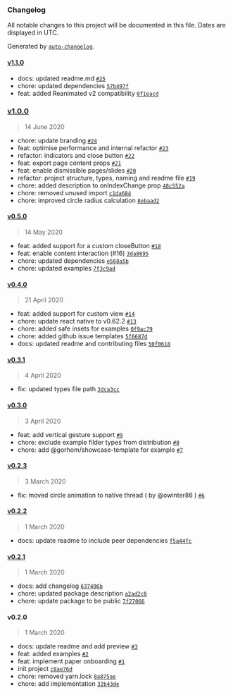 ### Changelog

All notable changes to this project will be documented in this file. Dates are displayed in UTC.

Generated by [`auto-changelog`](https://github.com/CookPete/auto-changelog).

#### [v1.1.0](https://github.com/gorhom/react-native-paper-onboarding/compare/v1.0.0...v1.1.0)

- docs: updated readme.md [`#25`](https://github.com/gorhom/react-native-paper-onboarding/pull/25)
- chore: updated dependencies [`57b497f`](https://github.com/gorhom/react-native-paper-onboarding/commit/57b497fe2b64803a14c39ea74680451883003230)
- feat: added Reanimated v2 compatibility [`0f1eacd`](https://github.com/gorhom/react-native-paper-onboarding/commit/0f1eacdeba103d25bf51d4d859247af12869fb74)

### [v1.0.0](https://github.com/gorhom/react-native-paper-onboarding/compare/v0.5.0...v1.0.0)

> 14 June 2020

- chore: update branding [`#24`](https://github.com/gorhom/react-native-paper-onboarding/pull/24)
- feat: optimise performance and internal refactor [`#23`](https://github.com/gorhom/react-native-paper-onboarding/pull/23)
- refactor: indicators and close button [`#22`](https://github.com/gorhom/react-native-paper-onboarding/pull/22)
- feat: export page content props [`#21`](https://github.com/gorhom/react-native-paper-onboarding/pull/21)
- feat: enable dismissible pages/slides [`#20`](https://github.com/gorhom/react-native-paper-onboarding/pull/20)
- refactor: project structure, types, naming and readme file [`#19`](https://github.com/gorhom/react-native-paper-onboarding/pull/19)
- chore: added description to onIndexChange prop [`48c552a`](https://github.com/gorhom/react-native-paper-onboarding/commit/48c552ab89e70ff70d48705201eeeeae87cc1c07)
- chore: removed unused import [`c1da684`](https://github.com/gorhom/react-native-paper-onboarding/commit/c1da684bef4bc77771bb46a23f77ac57dc7011e3)
- chore: improved circle radius calculation [`8ebaad2`](https://github.com/gorhom/react-native-paper-onboarding/commit/8ebaad260c7b5c4c8a061913ec45a78756c7a25f)

#### [v0.5.0](https://github.com/gorhom/react-native-paper-onboarding/compare/v0.4.0...v0.5.0)

> 14 May 2020

- feat: added support for a custom closeButton [`#18`](https://github.com/gorhom/react-native-paper-onboarding/pull/18)
- feat: enable content interaction (#16) [`3da8695`](https://github.com/gorhom/react-native-paper-onboarding/commit/3da8695875e6c24c41c488dab2b626012899b9e6)
- chore: updated dependencies [`e568a5b`](https://github.com/gorhom/react-native-paper-onboarding/commit/e568a5bd74b7cce2dd24a3f56f58d648153454b3)
- chore: updated examples [`7f3c9ad`](https://github.com/gorhom/react-native-paper-onboarding/commit/7f3c9ad50241f2a64d58c5e099ea37e605fcd7b3)

#### [v0.4.0](https://github.com/gorhom/react-native-paper-onboarding/compare/v0.3.1...v0.4.0)

> 21 April 2020

- feat: added support for custom view [`#14`](https://github.com/gorhom/react-native-paper-onboarding/pull/14)
- chore: update react native to v0.62.2 [`#13`](https://github.com/gorhom/react-native-paper-onboarding/pull/13)
- chore: added safe insets for examples [`0f9ac79`](https://github.com/gorhom/react-native-paper-onboarding/commit/0f9ac7935ee434b8295c88c276db4954e7ee0f36)
- chore: added github issue templates [`5f6687d`](https://github.com/gorhom/react-native-paper-onboarding/commit/5f6687dc74e8f9e616f82de4eed770dc4a1969b9)
- docs: updated readme and contributing files [`50f0618`](https://github.com/gorhom/react-native-paper-onboarding/commit/50f0618f9dccc24be53ae8821af2838eb31992b3)

#### [v0.3.1](https://github.com/gorhom/react-native-paper-onboarding/compare/v0.3.0...v0.3.1)

> 4 April 2020

- fix: updated types file path [`3dca3cc`](https://github.com/gorhom/react-native-paper-onboarding/commit/3dca3ccfeec24f3e168e8db03c3371d5b3ef0ddd)

#### [v0.3.0](https://github.com/gorhom/react-native-paper-onboarding/compare/v0.2.3...v0.3.0)

> 3 April 2020

- feat: add vertical gesture support [`#9`](https://github.com/gorhom/react-native-paper-onboarding/pull/9)
- chore: exclude example filder types from distribution [`#8`](https://github.com/gorhom/react-native-paper-onboarding/pull/8)
- chore: add @gorhom/showcase-template for example [`#7`](https://github.com/gorhom/react-native-paper-onboarding/pull/7)

#### [v0.2.3](https://github.com/gorhom/react-native-paper-onboarding/compare/v0.2.2...v0.2.3)

> 3 March 2020

- fix: moved circle animation to native thread ( by @owinter86 ) [`#6`](https://github.com/gorhom/react-native-paper-onboarding/pull/6)

#### [v0.2.2](https://github.com/gorhom/react-native-paper-onboarding/compare/v0.2.1...v0.2.2)

> 1 March 2020

- docs: update readme to include peer dependencies [`f5a44fc`](https://github.com/gorhom/react-native-paper-onboarding/commit/f5a44fc65111ae07980f58a7fd4c189f0617b43d)

#### [v0.2.1](https://github.com/gorhom/react-native-paper-onboarding/compare/v0.2.0...v0.2.1)

> 1 March 2020

- docs: add changelog [`637406b`](https://github.com/gorhom/react-native-paper-onboarding/commit/637406b24a1fed892993cacc30c219f0e84a4c64)
- chore: updated package description [`a2ad2c8`](https://github.com/gorhom/react-native-paper-onboarding/commit/a2ad2c81ba54cc4f1842dfaec61e5911fa87d617)
- chore: update package to be public [`7f27066`](https://github.com/gorhom/react-native-paper-onboarding/commit/7f2706682ec8bc0bdfbe6f70da92f9111b61ff6b)

#### v0.2.0

> 1 March 2020

- docs: update readme and add preview [`#3`](https://github.com/gorhom/react-native-paper-onboarding/pull/3)
- feat: added examples [`#2`](https://github.com/gorhom/react-native-paper-onboarding/pull/2)
- feat: implement paper onboarding [`#1`](https://github.com/gorhom/react-native-paper-onboarding/pull/1)
- init project [`c8ae76d`](https://github.com/gorhom/react-native-paper-onboarding/commit/c8ae76d14b92f5591089a344fe1a723d7658b5d6)
- chore: removed yarn.lock [`8a875ae`](https://github.com/gorhom/react-native-paper-onboarding/commit/8a875ae768a5331dbb178dbccf1d7314dc574408)
- chore: add implementation [`32b43de`](https://github.com/gorhom/react-native-paper-onboarding/commit/32b43de35891bdc33cc252773cbdab96f1c4df58)
